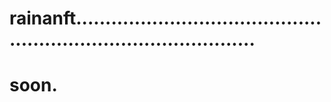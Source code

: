 # rainanft....................................................................................
# soon.
